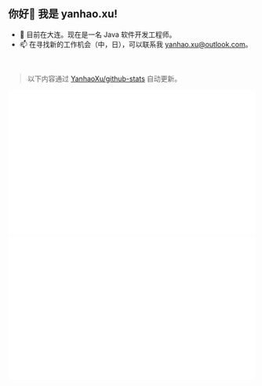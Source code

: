 ## 你好👋  我是 yanhao.xu! 
+ 🌟 目前在大连。现在是一名 Java 软件开发工程师。
+ 📫 在寻找新的工作机会（中，日），可以联系我 <yanhao.xu@outlook.com>。
<br/>

> 以下内容通过 <a href="https://github.com/YanhaoXu/github-stats" target="_blank">YanhaoXu/github-stats</a> 自动更新。


![](https://github.com/YanhaoXu/github-stats/blob/master/generated/overview.svg)
![](https://github.com/YanhaoXu/github-stats/blob/master/generated/languages.svg)
